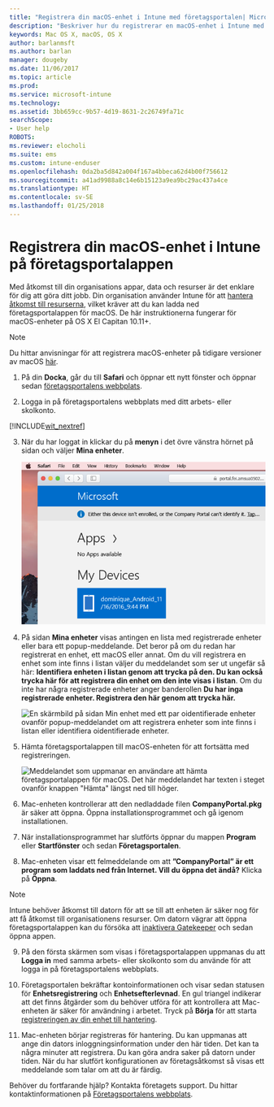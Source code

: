 ```yaml
---
title: "Registrera din macOS-enhet i Intune med företagsportalen| Microsoft Docs"
description: "Beskriver hur du registrerar en macOS-enhet i Intune med företagsportalappen"
keywords: Mac OS X, macOS, OS X
author: barlanmsft
ms.author: barlan
manager: dougeby
ms.date: 11/06/2017
ms.topic: article
ms.prod: 
ms.service: microsoft-intune
ms.technology: 
ms.assetid: 3bb659cc-9b57-4d19-8631-2c26749fa71c
searchScope:
- User help
ROBOTS: 
ms.reviewer: elocholi
ms.suite: ems
ms.custom: intune-enduser
ms.openlocfilehash: 0da2ba5d842a004f167a4bbeca62d4b00f756612
ms.sourcegitcommit: a41ad9988a8c14e6b15123a9ea9bc29ac437a4ce
ms.translationtype: HT
ms.contentlocale: sv-SE
ms.lasthandoff: 01/25/2018
---
```

# <a name="enroll-your-macos-device-in-intune-with-the-company-portal-app"></a>Registrera din macOS-enhet i Intune på företagsportalappen

Med åtkomst till din organisations appar, data och resurser är det enklare för dig att göra ditt jobb. Din organisation använder Intune för att [hantera åtkomst till resurserna](what-happens-if-you-install-the-Company-Portal-app-and-enroll-your-device-in-intune-macos.md), vilket kräver att du kan ladda ned företagsportalappen för macOS. De här instruktionerna fungerar för macOS-enheter på OS X El Capitan 10.11+.

> [!NOTE]
> Du hittar anvisningar för att registrera macOS-enheter på tidigare versioner av macOS [här](enroll-your-device-in-intune-macos-legacy.md).

1. På din __Docka__, går du till __Safari__ och öppnar ett nytt fönster och öppnar sedan [företagsportalens webbplats](https://portal.manage.microsoft.com#HelpDeskDialog).

2. Logga in på företagsportalens webbplats med ditt arbets- eller skolkonto.

[!INCLUDE[wit_nextref](includes/end-user-password-guidance.md)]

3. När du har loggat in klickar du på **menyn** i det övre vänstra hörnet på sidan och väljer **Mina enheter**.

   ![En skärmbild av webbportalens landningssida och meddelandet om att inga appar kan installeras ännu. Knappen Mina enheter visas nedanför.](./media/macOS_enroll_001_landing_page.png)

4. På sidan __Mina enheter__ visas antingen en lista med registrerade enheter eller bara ett popup-meddelande. Det beror på om du redan har registrerat en enhet, ett macOS eller annat. Om du vill registrera en enhet som inte finns i listan väljer du meddelandet som ser ut ungefär så här: __Identifiera enheten i listan genom att trycka på den. Du kan också trycka här för att registrera din enhet om den inte visas i listan__. Om du inte har några registrerade enheter anger banderollen **Du har inga registrerade enheter. Registrera den här genom att trycka här.**

    ![En skärmbild på sidan Min enhet med ett par oidentifierade enheter ovanför popup-meddelandet om att registrera enheter som inte finns i listan eller identifiera oidentifierade enheter.](./media/macOS_enroll_002_tap_here_banner.png)

5. Hämta företagsportalappen till macOS-enheten för att fortsätta med registreringen.

    ![Meddelandet som uppmanar en användare att hämta företagsportalappen för macOS. Det här meddelandet har texten i steget ovanför knappen "Hämta" längst ned till höger.](./media/macOS_enroll_IWP_CP_app_notice.png)

6. Mac-enheten kontrollerar att den nedladdade filen **CompanyPortal.pkg** är säker att öppna. Öppna installationsprogrammet och gå igenom installationen.

7. När installationsprogrammet har slutförts öppnar du mappen **Program** eller **Startfönster** och sedan **Företagsportalen**.

8. Mac-enheten visar ett felmeddelande om att **”CompanyPortal” är ett program som laddats ned från Internet. Vill du öppna det ändå?** Klicka på **Öppna**.

  > [!NOTE]
  > Intune behöver åtkomst till datorn för att se till att enheten är säker nog för att få åtkomst till organisationens resurser. Om datorn vägrar att öppna företagsportalappen kan du försöka att [inaktivera Gatekeeper](https://support.apple.com/HT202491) och sedan öppna appen.

9. På den första skärmen som visas i företagsportalappen uppmanas du att **Logga in** med samma arbets- eller skolkonto som du använde för att logga in på företagsportalens webbplats.

10. Företagsportalen bekräftar kontoinformationen och visar sedan statusen för **Enhetsregistrering** och **Enhetsefterlevnad**. En gul triangel indikerar att det finns åtgärder som du behöver utföra för att kontrollera att Mac-enheten är säker för användning i arbetet. Tryck på **Börja** för att starta [registreringen av din enhet till hantering](what-info-can-your-company-see-when-you-enroll-your-device-in-intune.md).

11. Mac-enheten börjar registreras för hantering. Du kan uppmanas att ange din dators inloggningsinformation under den här tiden. Det kan ta några minuter att registrera. Du kan göra andra saker på datorn under tiden. När du har slutfört konfigurationen av företagsåtkomst så visas ett meddelande som talar om att du är färdig.

Behöver du fortfarande hjälp? Kontakta företagets support. Du hittar kontaktinformationen på [Företagsportalens webbplats](https://portal.manage.microsoft.com#HelpDeskDialog).
